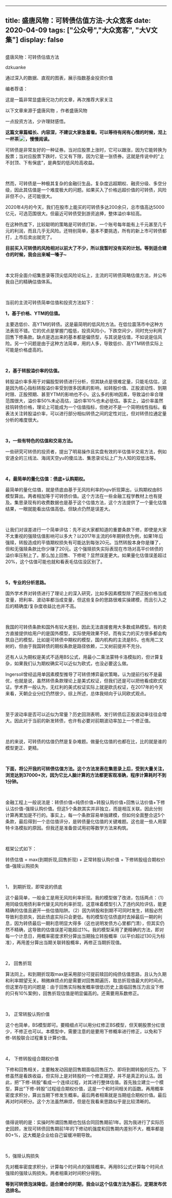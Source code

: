 
---
title:   盛唐风物：可转债估值方法-大众宽客
date: 2020-04-09
tags: ["公众号","大众宽客", "大V文集"]
display: false
---


## 



盛唐风物：可转债估值方法




dzkuanke




通过深入的数据、直观的图表，展示指数基金投资价值


编者荐语：

这是一篇非常显盛唐兄功力的文章，再次推荐大家关注


以下文章来源于盛唐风物
，作者盛唐风物


一点投资方法，少许理财感悟。

**这篇文章篇幅长、内容深，不建议大家急着看。可以等待有闲有心情的时候，沏上一杯茶<img src="https://res.wx.qq.com/mpres/htmledition/images/icon/common/emotion_panel/smiley/smiley_60.png" data-ratio="1" data-w="20" style="display:inline-block;width:20px;vertical-align:text-bottom;"/>，慢慢阅读。**



可转债是非常友好的一种证券。当对应股票上涨时，它可以跟涨，因为它能转换为股票；当对应股票下跌时，它又有下限，因为它是一张债券。这就是传说中的“上不封顶、下有保底”，是典型的低风险高收益。

&nbsp;

然而，可转债是一种极其复杂的金融衍生品，复杂度远超期权、融资分级、多空分级，因此其估值是一个难度极大的问题。如果买入了价格远超价值的可转债，风险非但不小，还可能很大。



2020年4月的今天，我们在股市上能买的可转债多达200余只，总市值高达5000亿元，可选范围很大。但最近可转债受到游资追捧，整体溢价率较高。



在这种热度下，比较聪明的策略是可转债打新，一个账号每年能有上千元甚至几千元的利润，而且几乎无风险。还特别简单，基本不要挑选，所有的新上市可转债都打，上市后卖出就完了。



**目前买入可转债的风险相对以前大了不少，所以我暂时没有买的计划。等到适合建仓的时候，我会出来喊一嗓子~**

&nbsp;

本文将全面介绍集思录等顶尖低风险论坛上，主流的可转债简略估值方法，并公布我自己的精确估值体系。

&nbsp;

当前的主流可转债简单估值和投资方法如下：



**1，基于价格、YTM的估值。**

主要选低价、高YTM的转债。这是最简明的低风险方法。在低位震荡市中这种方法表现不错。它的优点是掌握门槛低，投资风险小，下跌空间少，同时充分利用了回售下修条款。缺点是选出来的基本都是偏债型，与其说是估值，不如说是估风险。另一个问题是由于这种方法简单，用的人多，导致低价、高YTM转债实际上可能是价格虚高的。

&nbsp;

**2，基于转股溢价率的估值。**

转股溢价率多用于对偏股型转债进行分析，但其缺点是很难定量，只能毛估估，这是因为核心指标转股溢价率受到很多因素的影响，如转股价值、正股波动性、到期时限、正股预期、甚至YTM的影响也不小。这么多的影响因素，导致溢价率合理范围很大，溢价率50%未必高估，溢价率10%也未必低估。事实上，溢价率虽然挂钩转债价格，理论上可能成为一个估值指标，但绝对不是一个简明线性指标。看表法关注转股溢价率，可以进行部分相似转债之间的定性对比，但对转债拉通定量分析的难度很大。

&nbsp;

**3，一些有特色的估值和交易方法。**

一些研究可转债的投资者，提出了明易操作且实盘有效的半估值半交易方法，例如安道全的三线法、海阔天空yu的傻瓜法、集思录论坛上广为人知的双低法等。

&nbsp;

**4，最简单的量化估值：债底+认购期权。**

最简单的量化估值，就是债底由基于无风险利率的npv折现算出，认购期权由BS模型算出。两者相加等于可转债价值。这个方法在一些金融工程学教材上也有提及。集思录现有的收费数据也是基于这个估值方法，这个方法提供了一个量化估值结果，一眼就能看出估值高低。但缺点仍然是误差大。

&nbsp;

让我们对误差进行一个简单评估：先不说大家都知道的重要条款下修，即使是大家不太重视的强赎估值影响可以多大？以2017年主流的6年期转债为例，如果1年后强赎，转股造成的平值期权损失有可能达到每张20元。当然转股本身你是赚了，但和无强赎条款比你少赚了20元。这个强赎损失实际表现在市场对高平价转债的溢价率压制上了。那么加上回售、下修呢？显然误差更大。如果量化估值误差超过20%，这个估值可能也就和看表毛估估没区别了。

&nbsp;

**5，专业的分析思路。**

国外学术界对转债进行了理论上的深入研究，比如多因素模型除了把正股价格当成变量，把利率、波动率都当成变量，但这些复杂的思路很难实操建模，而且引入之后的精确度/复杂度收益比也并不高。

&nbsp;

我国的可转债条款和国外有较大差别，因此无法直接套用大多数成熟模型。有的卖方直接提供给用户的是国外模型，实际使用效果不好。而有实力的买方很多都会构筑自己的模型。比如是可转债中期权的模型，国内机构的主流是BS，也有用二叉树的，但由于我国转债的期权条款是路径依赖，二叉树前提并不充分。



还有人认为期权是美式不适用BS公式，用最小二乘法蒙特卡洛模拟的，但计算复杂，如果我们认为期权确实可以近似为欧式，也没必要这么做。



Ingersoll曾经运用单因素模型推导了可转债博弈最优策略，认为提前行权不是最优，也就是说，虽然转债条款理论上是美式权证，但我们还是可以把他看成欧式权证。学术界一般认为，无红利的美式权证实际上就是欧氏权证，在2017年的今天来看，天朝企业分红仍然很少。综上所述，总体我倾向于认同欧式观点。

&nbsp;

至于波动率是否可以近似为常量？历史回测表明，发行转债后正股波动率往往会增大。因此对于当前的新发转债，也许有必要对前期波动率加上一个修正值。

&nbsp;

总的来说，可转债的估值仍然是复杂难题。做量化估值的也都在比，比的就是谁的模型更正、更精。

&nbsp;

**下面，将公开我的可转债估值方法。这个方法发表在集思录上后，受到大量关注，浏览达到37000+次，<strong>因为它比人脑计算的方法都更客观准确，程序计算耗时不到1分钟。**</strong>

&nbsp;

金融工程上一般说法是：转债价值=纯债价值+转股认购价值+回售认沽价值+下修认沽价值-强赎认购价值。但这5个条款其实并非独立，而是相互关联。因此分别计算再累加是不行的。事实上，每一个条款容易单独建模，但如何全面整合这5个条款，最后得到一个总估值评分，是转债量化估值的关键难题。这也是一些人用蒙特卡洛模拟的原因。但我还是准备尝试用初等数学方法来构筑。

&nbsp;

框架公式如下：

转债估值 = max(到期折现,回售折现) + 正常转股认购价值 + 下修转股组合期权价值–强赎认购损失

&nbsp;

1， 到期折现，即常说的债底

这个最简单，一般金工是用无风险利率折现。我的模型做了改进，包括两点：（1）用同级信用债利率代替无风险利率折现，这意味着模型引入了违约风险评估，能更精确的估值且避开一些估值陷阱。（2）因为转股和到期不可同时发生，转股必然导致利息损失，因此债底实际只会更低。有的模型在估债底时去掉最后一期的利息，因为转债最后一期利息明显大得多（这也说明发债方心里都门清），但其实仍然不精确，这导致的估值误差可能超过1%。我的模型采用了更精确的方法，即对每一个计息日，用概率密度求积分算出当期独立转股概率（以平价超过130元为标准），再用差分算出当期关联转股概率，再修正当期折现值。

&nbsp;

2， 回售折现

算法同上。和到期折现取max是采用部分可提前赎回的纯债估值思路，且认为久期和利率期望无关。稍微麻烦点的是需要对回售期遍历，取总折现值最大的时间点。但这里存在的问题是：由于回售实际触发概率很低(历史上面临回售压力且没下修的只有10%案例)，回售折现估值是明显偏高的。还需要用系数修正。

&nbsp;

3， 正常转股认购价值

这个也简单，BS模型即可。要精细点可以用分红修正BS模型，但天朝股票分红很少，不修正也可以。本模型中，需要注意的是要用下修概率进行修正，以免和下修-转股联合过程重复计算价值。

&nbsp;

4， 下修转股组合期权价值

下修和回售相关，主要触发动因是回售期面临回售压力、即将到期转股的压力。下修虽然是看跌收益，但实际上是对转股的一个修正期望，并不是真正的认沽。因此，把“下修-转股”看成一个连续过程，对其进行整体估值。首先独立建立一个模型，算出“下修-转股”过程组合期权价值，这是一个和时间相关的函数。再用概率密度求积分，算出当期下修发生概率。最后两者相乘就是当期组合期权价值。最后再对时间积分。这个方法虽然麻烦，但是在我看来思路似乎是比较清晰的。

&nbsp;

值得说明的是：实操时所谓回售期也包括合同回售期前1年。因为我进行了实际历史回顾，发现可转债回售期前1年的下修动机强度和回售期内差别不大，概率都是80+%，这大概是企业给自己留缓冲期导致。

&nbsp;

5，强赎认购损失

先对概率密度求积分，计算每个时间点的强赎概率。再用BS公式计算每个时间点强赎的强赎认购损失。两者相乘对时间积分得到。



**等到可转债泡沫降低，适合建仓的时期，我会以这个估值方法为基石，定期发布优选排名。**








